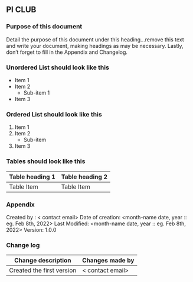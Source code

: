 ﻿## **PI CLUB** 
### Purpose of this document
Detail the purpose of this document under this heading...remove this text and write your document, making headings as may be necessary. Lastly, don’t forget to fill in the Appendix and Changelog.

### Unordered List should look like this 
* Item 1
* Item 2
	* Sub-item 1
* Item 3
### Ordered List should look like this
1. Item 1
2. Item 2
	* Sub-item
3. Item 3
### Tables should look like this
|Table heading 1|  Table heading 2|
|--|--|
| Table Item | Table Item |
### Appendix
Created by :  < contact email>
Date of creation: <month-name date, year :: eg. Feb 8th, 2022>
Last Modified: <month-name date, year :: eg. Feb 8th, 2022>
Version: 1.0.0

### Change log
|Change description| Changes made by |
|--|--|
|  Created the first version| < contact email> |